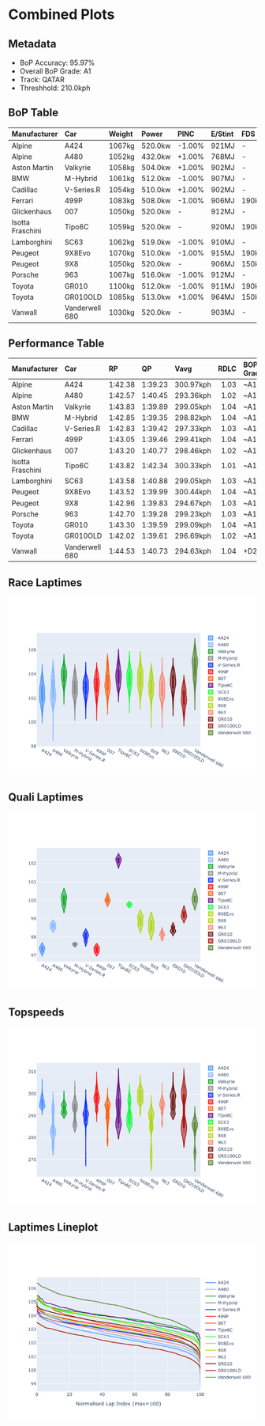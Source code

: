 # Combined Plots

## Metadata

- BoP Accuracy: 95.97%
- Overall BoP Grade: A1
- Track: QATAR
- Threshhold: 210.0kph

## BoP Table
| Manufacturer     | Car            | Weight   | Power   | PINC   | E/Stint   | FDS    |
|:-----------------|:---------------|:---------|:--------|:-------|:----------|:-------|
| Alpine           | A424           | 1067kg   | 520.0kw | -1.00% | 921MJ     | -      |
| Alpine           | A480           | 1052kg   | 432.0kw | +1.00% | 768MJ     | -      |
| Aston Martin     | Valkyrie       | 1058kg   | 504.0kw | +1.00% | 902MJ     | -      |
| BMW              | M-Hybrid       | 1061kg   | 512.0kw | -1.00% | 907MJ     | -      |
| Cadillac         | V-Series.R     | 1054kg   | 510.0kw | +1.00% | 902MJ     | -      |
| Ferrari          | 499P           | 1083kg   | 508.0kw | -1.00% | 906MJ     | 190kph |
| Glickenhaus      | 007            | 1050kg   | 520.0kw | -      | 912MJ     | -      |
| Isotta Fraschini | Tipo6C         | 1059kg   | 520.0kw | -      | 920MJ     | 190kph |
| Lamborghini      | SC63           | 1062kg   | 519.0kw | -1.00% | 910MJ     | -      |
| Peugeot          | 9X8Evo         | 1070kg   | 510.0kw | -1.00% | 915MJ     | 190kph |
| Peugeot          | 9X8            | 1050kg   | 520.0kw | -      | 906MJ     | 150kph |
| Porsche          | 963            | 1067kg   | 516.0kw | -1.00% | 912MJ     | -      |
| Toyota           | GR010          | 1100kg   | 512.0kw | -1.00% | 911MJ     | 190kph |
| Toyota           | GR010OLD       | 1085kg   | 513.0kw | +1.00% | 964MJ     | 150kph |
| Vanwall          | Vanderwell 680 | 1030kg   | 520.0kw | -      | 903MJ     | -      |

## Performance Table
| Manufacturer     | Car            | RP      | QP      | Vavg      |   RDLC | BOP-Grade   | Match   |
|:-----------------|:---------------|:--------|:--------|:----------|-------:|:------------|:--------|
| Alpine           | A424           | 1:42.38 | 1:39.23 | 300.97kph |   1.03 | ~A1         | 98.96%  |
| Alpine           | A480           | 1:42.57 | 1:40.45 | 293.36kph |   1.02 | ~A1         | 99.44%  |
| Aston Martin     | Valkyrie       | 1:43.83 | 1:39.89 | 299.05kph |   1.04 | ~A1         | 97.49%  |
| BMW              | M-Hybrid       | 1:42.85 | 1:39.35 | 298.82kph |   1.04 | ~A1         | 99.96%  |
| Cadillac         | V-Series.R     | 1:42.83 | 1:39.42 | 297.33kph |   1.03 | ~A1         | 99.87%  |
| Ferrari          | 499P           | 1:43.05 | 1:39.46 | 299.41kph |   1.04 | ~A1         | 99.94%  |
| Glickenhaus      | 007            | 1:43.20 | 1:40.77 | 298.46kph |   1.02 | ~A1         | 96.77%  |
| Isotta Fraschini | Tipo6C         | 1:43.82 | 1:42.34 | 300.33kph |   1.01 | ~A1         | 95.52%  |
| Lamborghini      | SC63           | 1:43.58 | 1:40.88 | 299.05kph |   1.03 | ~A1         | 97.35%  |
| Peugeot          | 9X8Evo         | 1:43.52 | 1:39.99 | 300.44kph |   1.04 | ~A1         | 96.65%  |
| Peugeot          | 9X8            | 1:42.96 | 1:39.83 | 294.67kph |   1.03 | ~A1         | 99.96%  |
| Porsche          | 963            | 1:42.70 | 1:39.28 | 299.23kph |   1.03 | ~A1         | 99.81%  |
| Toyota           | GR010          | 1:43.30 | 1:39.59 | 299.09kph |   1.04 | ~A1         | 99.97%  |
| Toyota           | GR010OLD       | 1:42.02 | 1:39.61 | 296.69kph |   1.02 | ~A1         | 96.03%  |
| Vanwall          | Vanderwell 680 | 1:44.53 | 1:40.73 | 294.63kph |   1.04 | +D2         | 61.76%  |

## Race Laptimes
![Race Laptimes](images/race_violin.png)

## Quali Laptimes
![Quali Laptimes](images/quali_violin.png)

## Topspeeds
![Topspeeds](images/topspeed_violin.png)

## Laptimes Lineplot
![Laptimes Lineplot](images/laptime_line.png)

